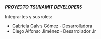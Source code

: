 ***PROYECTO TSUNAMIT DEVELOPERS*** 

Integrantes y sus roles:

* Gabriela Galvis Gómez - Desarrolladora
* Diego Alfonso Jiménez - Desarrollador Jr
